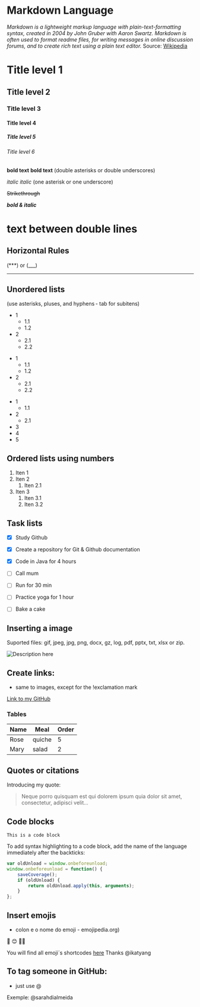 # Markdown Language
_Markdown is a lightweight markup language with plain-text-formatting syntax, created in 2004 by John Gruber with Aaron Swartz. Markdown is often used to format readme files, for writing messages in online discussion forums, and to create rich text using a plain text editor._ Source: [Wikipedia](https://en.wikipedia.org/wiki/Markdown)

# Title level 1
## Title level 2
### Title level 3
#### Title level 4
##### Title level 5
###### Title level 6


**bold text** __bold text__ (double asterisks or double underscores) 

*italic* _italic_ (one asterisk or one underscore)

~~Strikethrough~~

**_bold & italic_**

# <h1> text between double lines

## Horizontal Rules 
(***) or (___)
***




## Unordered lists 
(use asterisks, pluses, and hyphens - tab for subitens)
- 1
    - 1.1
    - 1.2
- 2
  - 2.1
  - 2.2
+ 1
    + 1.1
    + 1.2
+ 2
  + 2.1
  + 2.2    
* 1
  * 1.1
* 2
  * 2.1
* 3
* 4
* 5

## Ordered lists using numbers 
1. Iten 1
2. Iten 2
   1. Iten 2.1
3. Iten 3
   1. Iten 3.1
   2. Iten 3.2

## Task lists 

- [x] Study Github
- [x] Create a repository for Git & Github documentation
- [x] Code in Java for 4 hours
- [ ] Call mum
- [ ] Run for 30 min
- [ ] Practice yoga for 1 hour
- [ ] Bake a cake


## Inserting a image

Suported files: gif, jpeg, jpg, png, docx, gz, log, pdf, pptx, txt, xlsx or zip.

![Description here](https://upload.wikimedia.org/wikipedia/commons/thumb/4/4e/Macaca_nigra_self-portrait_large.jpg/173px-Macaca_nigra_self-portrait_large.jpg)


<!-- COMENTS -->


## Create links: 
- same to images, except for the !exclamation mark

[Link to my GitHub](https://github.com/sarahdialmeida)

### Tables


| Name |  Meal  | Order|
| -----| -----  | ---- |
| Rose | quiche | 5    |
| Mary | salad  | 2    |


## Quotes or citations
Introducing my quote:

> Neque porro quisquam est qui 
> dolorem ipsum quia dolor sit amet, 
> consectetur, adipisci velit...

## Code blocks

```
This is a code block
```

To add syntax highlighting to a code block, add the name of the language immediately
after the backticks: 

```javascript
var oldUnload = window.onbeforeunload;
window.onbeforeunload = function() {
    saveCoverage();
    if (oldUnload) {
        return oldUnload.apply(this, arguments);
    }
};
```

## Insert emojis 
- colon e o nome do emoji - emojipedia.org)

:vulcan_salute: :blush: :technologist:

You will find all emoji´s shortcodes [here](https://github.com/ikatyang/emoji-cheat-sheet) Thanks @ikatyang 

## To tag someone in GitHub:
- just use @ 

Exemple: @sarahdialmeida



